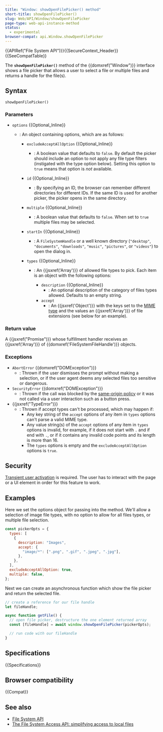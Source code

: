 ```yaml
---
title: "Window: showOpenFilePicker() method"
short-title: showOpenFilePicker()
slug: Web/API/Window/showOpenFilePicker
page-type: web-api-instance-method
status:
  - experimental
browser-compat: api.Window.showOpenFilePicker
---
```


{{APIRef("File System API")}}{{SecureContext_Header}}{{SeeCompatTable}}

The **`showOpenFilePicker()`** method of the
{{domxref("Window")}} interface shows a file picker that allows a user to select a file
or multiple files and returns a handle for the file(s).

## Syntax

```js-nolint
showOpenFilePicker()
```

### Parameters

- `options` {{Optional_Inline}}

  - : An object containing options, which are as follows:

    - `excludeAcceptAllOption` {{Optional_Inline}}
      - : A boolean value that defaults to
        `false`. By default the picker should include an option to not apply
        any file type filters (instigated with the type option below). Setting this option
        to `true` means that option is _not_ available.
    - `id` {{Optional_Inline}}
      - : By specifying an ID, the browser can remember different directories for different
        IDs. If the same ID is used for another picker, the picker opens in the same
        directory.
    - `multiple` {{Optional_Inline}}
      - : A boolean value that defaults to `false`. When
        set to `true` multiple files may be selected.
    - `startIn` {{Optional_Inline}}
      - : A `FileSystemHandle` or a well known directory (`"desktop"`, `"documents"`,
        `"downloads"`, `"music"`, `"pictures"`, or `"videos"`) to open the dialog in.
    - `types` {{Optional_Inline}}

      - : An {{jsxref('Array')}} of allowed file types to pick. Each
        item is an object with the following options:

        - `description` {{Optional_Inline}}
          - : An optional description of the category of files types allowed. Defaults to an empty string.
        - `accept`
          - : An {{jsxref('Object')}} with the keys set to the [MIME type](/en-US/docs/Web/HTTP/MIME_types/Common_types) and the values an {{jsxref('Array')}} of file extensions (see below
            for an example).

### Return value

A {{jsxref("Promise")}} whose fulfillment handler receives an {{jsxref('Array')}} of {{domxref('FileSystemFileHandle')}} objects.

### Exceptions

- `AbortError` {{domxref("DOMException")}}
  - : Thrown if the user dismisses the prompt without making a selection, or
    if the user agent deems any selected files too sensitive or dangerous.
- `SecurityError` {{domxref("DOMException")}}
  - : Thrown if the call was blocked by the [same-origin policy](/en-US/docs/Web/Security/Same-origin_policy) or it was not called via a user interaction such as a button press.
- {{jsxref("TypeError")}}
  - : Thrown if accept types can't be processed, which may happen if:
    - Any key string of the `accept` options of any item in `types` options can't parse a valid MIME type.
    - Any value string(s) of the `accept` options of any item in `types` options is invalid, for example, if it does not start with `.` and if end with `.`, or if it contains any invalid code points and its length is more than 16.
    - The `types` options is empty and the `excludeAcceptAllOption` options is `true`.

## Security

[Transient user activation](/en-US/docs/Web/Security/User_activation) is required. The user has to interact with the page or a UI element in order for this feature to work.

## Examples

Here we set the options object for passing into the method. We'll allow a selection of
image file types, with no option to allow for all files types, or multiple file
selection.

```js
const pickerOpts = {
  types: [
    {
      description: "Images",
      accept: {
        "image/*": [".png", ".gif", ".jpeg", ".jpg"],
      },
    },
  ],
  excludeAcceptAllOption: true,
  multiple: false,
};
```

Next we can create an asynchronous function which show the file picker and return the
selected file.

```js
// create a reference for our file handle
let fileHandle;

async function getFile() {
  // open file picker, destructure the one element returned array
  const [fileHandle] = await window.showOpenFilePicker(pickerOpts);

  // run code with our fileHandle
}
```

## Specifications

{{Specifications}}

## Browser compatibility

{{Compat}}

## See also

- [File System API](/en-US/docs/Web/API/File_System_API)
- [The File System Access API: simplifying access to local files](https://developer.chrome.com/docs/capabilities/web-apis/file-system-access)

